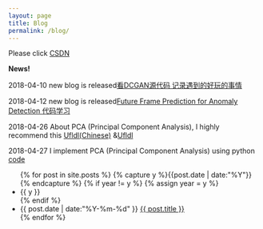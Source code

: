 ```yaml
---
layout: page
title: Blog
permalink: /blog/
---
```


Please click [CSDN](https://blog.csdn.net/windows_peng)

**News!**

2018-04-10 new blog is released[看DCGAN源代码 记录遇到的好玩的事情](https://blog.csdn.net/windows_peng/article/details/79871948)

2018-04-12 new blog is released[Future Frame Prediction for Anomaly Detection 代码学习](https://blog.csdn.net/windows_peng/article/details/79905075)

2018-04-26  About PCA (Principal Component Analysis), I highly recommend this [Ufldl(Chinese)](http://ufldl.stanford.edu/wiki/index.php/%E4%B8%BB%E6%88%90%E5%88%86%E5%88%86%E6%9E%90) &[Ufldl](http://ufldl.stanford.edu/wiki/index.php/PCA)

2018-04-27  I implement PCA (Principal Component Analysis) using python [code](https://blog.csdn.net/windows_peng/article/details/80099666)



<ul class="listing">
{% for post in site.posts %}
  {% capture y %}{{post.date | date:"%Y"}}{% endcapture %}
  {% if year != y %}
    {% assign year = y %}
    <li class="listing-seperator">{{ y }}</li>
  {% endif %}
  <li class="listing-item">
    <time datetime="{{ post.date | date:"%Y-%m-%d" }}">{{ post.date | date:"%Y-%m-%d" }}</time>
    <a href="{{ post.url | prepend: site.baseurl }}" title="{{ post.title }}">{{ post.title }}</a>
  </li>
{% endfor %}
</ul>

